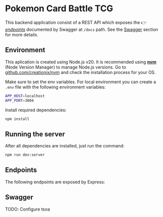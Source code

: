 <!-- markdownlint-disable MD033 -->

# Pokemon Card Battle TCG

This backend application consist of a REST API which exposes the 👉
[_endpoints_](#endpoints) documented by Swagger at `/docs` path. See the
[Swagger](#swagger) section for more details.

## Environment

This aplication is created using Node.js v20. It is recommended using
**[nvm](https://github.com/creationix/nvm)** (Node Version Manager) to manage
Node.js versions. Go to
[github.com/creationix/nvm](https://github.com/creationix/nvm) and check the
installation process for your OS.

Make sure to set the env variables. For local environment you can create a
`.env` file with the following environment variables:

```bash
APP_HOST=localhost
APP_PORT=3004
```

Install required dependencies:

```bash
npm install
```

## Running the server

After all dependencies are installed, just run the command:

```bash
npm run dev:server
```

## Endpoints

The following endpoints are exposed by Express:

## Swagger

TODO: Configure tsoa
